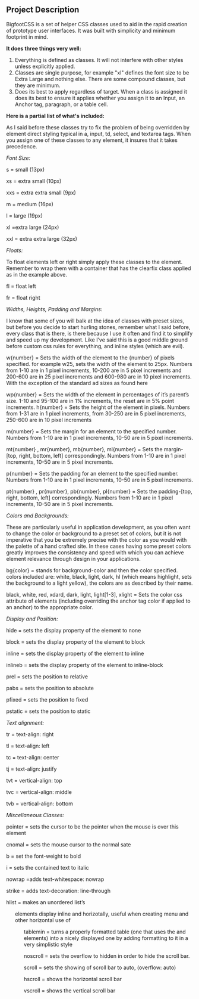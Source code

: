Project Description
-------------------

BigfootCSS is a set of helper CSS classes used to aid in the rapid creation of prototype user interfaces. It was built with simplicity and minimum footprint in mind.



**It does three things very well:**

1. Everything is defined as classes. It will not interfere with other styles unless explicitly applied.
2. Classes are single purpose, for example "xl" defines the font size to be Extra Large and nothing else. There are some compound classes, but they are minimum.
3. Does its best to apply regardless of target. When a class is assigned it does its best to ensure it applies whether you assign it to an Input, an Anchor tag, paragraph, or a table cell.

**Here is a partial list of what's included:**

As I said before these classes try to fix the problem of being overridden by element direct styling typical in a, input, td, select, and textarea tags. When you assign one of these classes to any element, it insures that it takes precedence.

*Font Size:*

s = small (13px)

xs = extra small (10px)

xxs = extra extra small (9px)

m = medium (16px)

l = large (19px)

xl =extra large (24px)

xxl = extra extra large (32px)

*Floats:*

To float elements left or right simply apply these classes to the element. Remember to wrap them with a container that has the clearfix class applied as in the example above.

fl = float left

fr = float right

*Widths, Heights, Padding and Margins:*

I know that some of you will balk at the idea of classes with preset sizes, but before you decide to start hurling stones, remember what I said before, every class that is there, is there because I use it often and find it to simplify and speed up my development. Like I’ve said this is a good middle ground before custom css rules for everything, and inline styles (which are evil).

w{number} = Sets the width of the element to the {number} of pixels specified. for example w25, sets the width of the element to 25px.  Numbers from 1-10 are in 1 pixel increments, 10-200 are in 5 pixel increments and 200-600 are in 25 pixel increments and 600-980 are in 10 pixel increments. With the exception of the standard ad sizes as found here

wp{number} = Sets the width of the element in percentages of it’s parent’s size. 1-10 and 95-100 are in 1% increments, the reset are in 5% point increments.
h{number} = Sets the height of the element in pixels. Numbers from 1-31 are in 1 pixel increments, from 30-250 are in 5 pixel increments, 250-600 are in 10 pixel increments

m{number} = Sets the margin for an element to the specified number. Numbers from 1-10 are in 1 pixel increments, 10-50 are in 5 pixel increments.

mt{number} , mr{number}, mb{number}, ml{number} = Sets the margin-[top, right, bottom, left] correspondingly. Numbers from 1-10 are in 1 pixel increments, 10-50 are in 5 pixel increments.

p{number} = Sets the padding for an element to the specified number. Numbers from 1-10 are in 1 pixel increments, 10-50 are in 5 pixel increments.

pt{number} , pr{number}, pb{number}, pl{number} = Sets the padding-[top, right, bottom, left] correspondingly. Numbers from 1-10 are in 1 pixel increments, 10-50 are in 5 pixel increments.


*Colors and Backgrounds:*

These are particularly useful in application development, as you often want to change the color or background to a preset set of colors, but it is not imperative that you be extremely precise with the color as you would with the palette of a hand crafted site. In these cases having some preset colors greatly improves the consistency and speed with which you can achieve element relevance through design in your applications.

bg{color} = stands for background-color and then the color specified. colors included are: white, black, light, dark, hl (which means highlight, sets the background to a light yellow), the colors are as described by their name.

black, white, red, xdard, dark, light, light[1-3], xlight = Sets the color css attribute of elements (including overriding the anchor tag color if applied to an anchor) to the appropriate color.

*Display and Position:*
 
hide = sets the display property of the element to none

block = sets the display property of the element to block

inline = sets the display property of the element to inline

inlineb = sets the display property of the element to inline-block

prel = sets the position to relative

pabs = sets the position to absolute

pfixed = sets the position to fixed

pstatic = sets the position to static

*Text alignment:*
 
tr = text-align: right

tl = text-align: left

tc = text-align: center

tj = text-align: justify

tvt = vertical-align: top

tvc = vertical-align: middle

tvb = vertical-align: bottom

*Miscellaneous Classes:*
 
pointer = sets the cursor to be the pointer when the mouse is over this element

cnomal = sets the mouse cursor to the normal sate

b = set the font-weight to bold

i = sets the contained text to italic

nowrap =adds text-whitespace: nowrap

strike = adds text-decoration: line-through

hlist = makes an unordered list’s <ul> elements display inline and horizotally, useful when creating menu and other horizontal use of <ul>

tablemin = turns a properly formatted table (one that uses the <thead> <th> and <tbody> elements) into a nicely displayed one by adding formatting to it in a very simplistic style

noscroll = sets the overflow to hidden in order to hide the scroll bar.

scroll = sets the showing of scroll bar to auto, (overflow: auto)

hscroll = shows the horizontal scroll bar

vscroll = shows the vertical scroll bar
